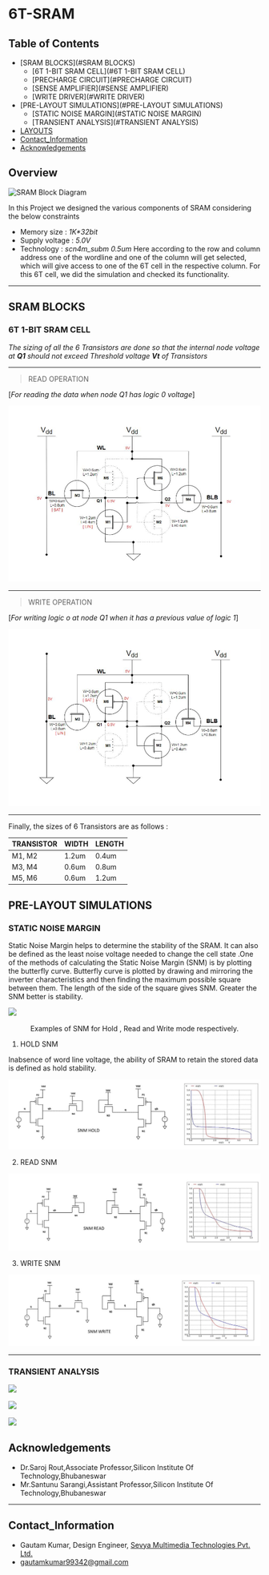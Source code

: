 # 6T-SRAM

## Table of Contents
- [SRAM BLOCKS](#SRAM BLOCKS)
     - [6T 1-BIT SRAM CELL](#6T 1-BIT SRAM CELL)
     - [PRECHARGE CIRCUIT](#PRECHARGE CIRCUIT)
     - [SENSE AMPLIFIER](#SENSE AMPLIFIER)
     - [WRITE DRIVER](#WRITE DRIVER)
- [PRE-LAYOUT SIMULATIONS](#PRE-LAYOUT SIMULATIONS)
     - [STATIC NOISE MARGIN](#STATIC NOISE MARGIN)
     - [TRANSIENT ANALYSIS](#TRANSIENT ANALYSIS)
- [LAYOUTS](#LAYOUTS)
- [Contact_Information](#Contact_Information)
- [Acknowledgements](#Acknowledgements)

## Overview


![SRAM Block Diagram](https://github.com/gautam19499/6T-SRAM_cell_design/blob/main/images/block_diagram_new.jpeg)

In this Project we designed the various components of SRAM considering the below
constraints
* Memory size    : *1K\*32bit*
* Supply voltage : *5.0V*
* Technology     : *scn4m_subm 0.5um*
Here according to the row and column address one of the wordline and one of the column will get selected, which will give access to one of the 6T cell in the respective column. For this 6T cell, we did the simulation and checked its functionality.

---

## SRAM BLOCKS
### 6T 1-BIT SRAM CELL

*The sizing of all the 6 Transistors are done so that the internal node voltage at **Q1** should not exceed Threshold voltage **Vt** of Transistors*

---
> READ OPERATION

[*For reading the data when node Q1 has logic 0 voltage*]

<img src="https://github.com/SWADESH-KUMAR-NATH/6T-SRAM/blob/main/schematics/SRAM_READ.JPG" 
     width="whatever" 
     height="whatever" />

---
> WRITE OPERATION

[*For writing logic o at node Q1 when it has a previous value of logic 1*]

<img src="https://github.com/SWADESH-KUMAR-NATH/6T-SRAM/blob/main/schematics/SRAM_WRITE.JPG" 
     width="whatever" 
     height="whatever" />

---
Finally, the sizes of 6 Transistors are as follows :

| TRANSISTOR | WIDTH | LENGTH |
| --- | --- | --- |
| M1, M2 | 1.2um | 0.4um |
| M3, M4 | 0.6um | 0.8um |
| M5, M6 | 0.6um | 1.2um |

## PRE-LAYOUT SIMULATIONS

### STATIC NOISE MARGIN

Static Noise Margin helps to determine the stability of the SRAM. It can also be defined as the least noise voltage needed to change the cell state .One of the methods of calculating the Static Noise Margin (SNM) is by plotting the butterfly curve. Butterfly curve is plotted by drawing and mirroring the inverter characteristics and then finding the maximum possible square between them. The length of the side of the square gives SNM. Greater the SNM better is stability.

<img src="https://github.com/SWADESH-KUMAR-NATH/6T-SRAM/blob/main/schematics/snmx.jpg"
     width="whatever" 
     height="whatever" />
<center>Examples of SNM for Hold , Read and Write mode respectively.</center>
     
1. HOLD SNM

Inabsence of word line voltage, the ability of SRAM to retain the stored data is defined as hold stability.

<img src="https://github.com/SWADESH-KUMAR-NATH/6T-SRAM/blob/main/schematics/snm_hold.jpg" 
     width="whatever" 
     height="whatever" />

2. READ SNM

<img src="https://github.com/SWADESH-KUMAR-NATH/6T-SRAM/blob/main/schematics/snm_read.jpg" 
     width="whatever" 
     height="whatever" />

3. WRITE SNM

<img src="https://github.com/SWADESH-KUMAR-NATH/6T-SRAM/blob/main/schematics/snm_write.jpg" 
     width="whatever" 
     height="whatever" />

---
### TRANSIENT ANALYSIS

<img src="https://github.com/SWADESH-KUMAR-NATH/6T-SRAM/blob/main/simulations/trans1.PNG" 
     width="whatever" 
     height="whatever" />
     
<img src="https://github.com/SWADESH-KUMAR-NATH/6T-SRAM/blob/main/simulations/trans2.PNG" 
     width="whatever" 
     height="whatever" />
     
<img src="https://github.com/SWADESH-KUMAR-NATH/6T-SRAM/blob/main/simulations/trans3.PNG" 
     width="whatever" 
     height="whatever" />

## Acknowledgements

 -   Dr.Saroj Rout,Associate Professor,Silicon Institute Of Technology,Bhubaneswar
-   Mr.Santunu Sarangi,Assistant Professor,Silicon Institute Of Technology,Bhubaneswar

---
## Contact_Information

 - Gautam Kumar, Design Engineer, [Sevya Multimedia Technologies Pvt. Ltd.](https://sevyamultimedia.com/)
 - gautamkumar99342@gmail.com
